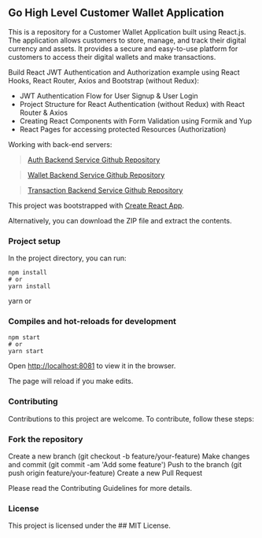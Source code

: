 ## Go High Level Customer Wallet Application

This is a repository for a Customer Wallet Application built using React.js. The application allows customers to store, manage, and track their digital currency and assets. It provides a secure and easy-to-use platform for customers to access their digital wallets and make transactions.

Build React JWT Authentication and Authorization example using React Hooks, React Router, Axios and Bootstrap (without Redux):
- JWT Authentication Flow for User Signup & User Login
- Project Structure for React Authentication (without Redux) with React Router & Axios
- Creating React Components with Form Validation using Formik and Yup
- React Pages for accessing protected Resources (Authorization)


Working with back-end servers:
> [Auth Backend Service Github Repository](https://github.com/aksaxena1991/gohighlevel-auth-service.git)

> [Wallet Backend Service Github Repository](https://github.com/aksaxena1991/gohighlevel-wallet-service.git)

> [Transaction Backend Service Github Repository](gohighlevel-transaction-service )

This project was bootstrapped with [Create React App](https://github.com/facebook/create-react-app).

Alternatively, you can download the ZIP file and extract the contents.
### Project setup

In the project directory, you can run:

```
npm install
# or
yarn install
```
yarn
or

### Compiles and hot-reloads for development

```
npm start
# or
yarn start
```

Open [http://localhost:8081](http://localhost:8081) to view it in the browser.

The page will reload if you make edits.

### Contributing
Contributions to this project are welcome. To contribute, follow these steps:

### Fork the repository
Create a new branch (git checkout -b feature/your-feature)
Make changes and commit (git commit -am 'Add some feature')
Push to the branch (git push origin feature/your-feature)
Create a new Pull Request

Please read the Contributing Guidelines for more details.

### License
This project is licensed under the ## MIT License.
